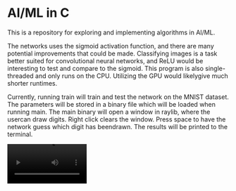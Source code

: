 # AI/ML in C
This is a repository for exploring and implementing algorithms in AI/ML.

The networks uses the sigmoid activation function, and there are many potential
improvements that could be made. Classifying images is a task better suited for
convolutional neural networks, and ReLU would be interesting to test and compare to the sigmoid.
This program is also single-threaded and only runs on the CPU. Utilizing the GPU would likelygive much shorter runtimes.

Currently, running train will train and test the network on the MNIST dataset.
The parameters will be stored in a binary file which will be loaded when running main.
The main binary will open a window in raylib, where the usercan draw digits. Right click clears the window.
Press space to have the network guess which digit has beendrawn. The results will be printed to the terminal.

<video src='demo.mp4' width=180/>

## Runs
For the whole MNIST dataset uploaded, a network with two hidden layers, with
500 and 100 neurons and a learning rate of 0.01 gave an accuracy of 94 percentfor the test set.
The whole program, including reading the set, had a runtimeof just under nine minutes.
Lowering the learning rate to 0.001 also lowered theaccuracy by about ten percent.

Also, remember to seed srand!

## Future potential optimizations:
Try to parallelise mat_mult, mat_sum and mat_hadamard
Use memcpy where relevant: mat_copy and mat_fill?
Try to apply some loop optimizations, like loop fusion
Don't allocate and copy for the input vectors, just change the pointer at as[0]

## Things to look into:
* Batch processing
* GPU-acceleration

## Bugs
* The initialised raylib window displays garbage, but this can be fixed by asimple right click.

The MNIST-dataset was downloaded from [this website.](http://yann.lecun.com/exdb/mnist/)

This project was partly inspired by [this](https://www.youtube.com/playlist?list=PLpM-Dvs8t0VZPZKggcql-MmjaBdZKeDMw) playlist on machine learning.

